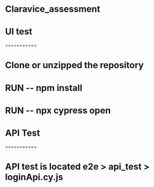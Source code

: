 # Claravice_assessment

# UI test
===========
# Clone or unzipped the repository
# RUN -- npm install
# RUN -- npx cypress open


# API Test
===========
# API test is located e2e > api_test > loginApi.cy.js